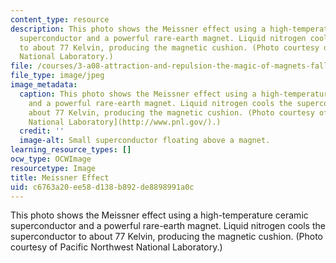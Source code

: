 ```yaml
---
content_type: resource
description: This photo shows the Meissner effect using a high-temperature ceramic
  superconductor and a powerful rare-earth magnet. Liquid nitrogen cools the superconductor
  to about 77 Kelvin, producing the magnetic cushion. (Photo courtesy of Pacific Northwest
  National Laboratory.)
file: /courses/3-a08-attraction-and-repulsion-the-magic-of-magnets-fall-2005/c6763a20ee58d138b892de8898991a0c_3-a08f05.jpg
file_type: image/jpeg
image_metadata:
  caption: This photo shows the Meissner effect using a high-temperature ceramic superconductor
    and a powerful rare-earth magnet. Liquid nitrogen cools the superconductor to
    about 77 Kelvin, producing the magnetic cushion. (Photo courtesy of [Pacific Northwest
    National Laboratory](http://www.pnl.gov/).)
  credit: ''
  image-alt: Small superconductor floating above a magnet.
learning_resource_types: []
ocw_type: OCWImage
resourcetype: Image
title: Meissner Effect
uid: c6763a20-ee58-d138-b892-de8898991a0c
---
```

This photo shows the Meissner effect using a high-temperature ceramic superconductor and a powerful rare-earth magnet. Liquid nitrogen cools the superconductor to about 77 Kelvin, producing the magnetic cushion. (Photo courtesy of Pacific Northwest National Laboratory.)

